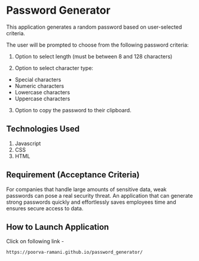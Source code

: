 # Password Generator

This application generates a random password based on user-selected criteria. 

The user will be prompted to choose from the following password criteria:

1. Option to select length (must be between 8 and 128 characters)

2. Option to select character type:
* Special characters
* Numeric characters
* Lowercase characters
* Uppercase characters

3. Option to copy the password to their clipboard.

## Technologies Used

1. Javascript
2. CSS
3. HTML

## Requirement (Acceptance Criteria)

For companies that handle large amounts of sensitive data, weak passwords can pose a real security threat. 
An application that can generate strong passwords quickly and effortlessly saves employees time and ensures secure access to data.

## How to Launch Application

Click on following link -

```bash
https://poorva-ramani.github.io/password_generator/
```
